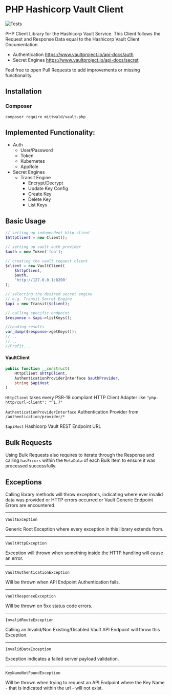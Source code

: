 # PHP Hashicorp Vault Client

![Tests]()

PHP Client Library for the Hashicorp Vault Service. 
This Client follows the Request and Response Data equal to the Hashicorp Vault Client Documentation.
- Authentication https://www.vaultproject.io/api-docs/auth
- Secret Engines https://www.vaultproject.io/api-docs/secret

Feel free to open Pull Requests to add improvements or missing functionality.

## Installation

### Composer
`composer require mittwald/vault-php`

## Implemented Functionality:
- Auth
  - User/Password
  - Token
  - Kubernetes
  - AppRole
- Secret Engines
  - Transit Engine
    - Encrypt/Decrypt
    - Update Key Config
    - Create Key
    - Delete Key
    - List Keys

## Basic Usage

```php
// setting up independent http client 
$httpClient = new Client();

// setting up vault auth provider
$auth = new Token('foo');

// creating the vault request client
$client = new VaultClient(
    $httpClient,
    $auth,
    'http://127.0.0.1:8200'
);

// selecting the desired secret engine
// e.g. Transit Secret Engine
$api = new Transit($client);

// calling specific endpoint
$response = $api->listKeys();

//reading results
var_dump($response->getKeys());
//...
//...
//Profit...
```

#### VaultClient

````php
public function __construct(
    HttpClient $httpClient,
    AuthenticationProviderInterface $authProvider,
    string $apiHost
)
````

`HttpClient` takes every PSR-18 compliant HTTP Client Adapter like `"php-http/curl-client": "^1.7"`

`AuthenticationProviderInterface` Authentication Provider from `/authentication/provider/*`

`$apiHost` Hashicorp Vault REST Endpoint URL

## Bulk Requests
Using Bulk Requests also requires to iterate through the Response
and calling `hasErrors` within the `MetaData` of each Bulk Item to ensure it was processed successfully.

## Exceptions
Calling library methods will throw exceptions, indicating where ever invalid data was provided
or HTTP errors occurred or Vault Generic Endpoint Errors are encountered.
___

`VaultException`

Generic Root Exception where every exception in this library extends from.
___

`VaultHttpException`

Exception will thrown when something inside the HTTP handling will cause an error.
___

`VaultAuthenticationException`

Will be thrown when API Endpoint Authentication fails.
___

`VaultResponseException`

Will be thrown on 5xx status code errors.
___

`InvalidRouteException`

Calling an Invalid/Non Existing/Disabled Vault API Endpoint will throw this Exception.
___

`InvalidDataException`

Exception indicates a failed server payload validation. 

___

`KeyNameNotFoundException`

Will be thrown when trying to request an API Endpoint where the Key Name - that is indicated within the url - will not exist.
